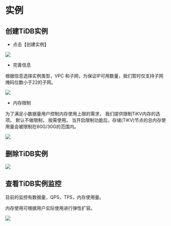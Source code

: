 # 实例

## 创建TiDB实例

- 点击【创建实例】

![](http://tidb-doc.cn-bj.ufileos.com/basic/TiDB-create.png)

- 完善信息

根据信息选择实例类型，VPC 和子网，为保证IP可用数量，我们暂时仅支持子网掩码位数小于22的子网。

![](http://tidb-doc.cn-bj.ufileos.com/basic/create002.png)

- 内存限制
 
为了满足小数据量用户控制内存使用上限的需求， 我们提供限制TiKV内存的选项。 默认不做限制， 按需使用。 当开启限制功能后，存储(TiKV)节点的总内存使用量会被限制在60G/30G的范围内。

![](http://tidb-doc.cn-bj.ufileos.com/basic/create003.png)

## 删除TiDB实例

![](http://tidb-docs.cn-bj.ufileos.com/delete001.png)

## 查看TiDB实例监控

目前的监控有数据量，QPS，TPS，内存使用量。

内存使用可根据用户实际使用进行弹性扩容。


![](http://tidb-docs.cn-bj.ufileos.com/config001.png)

